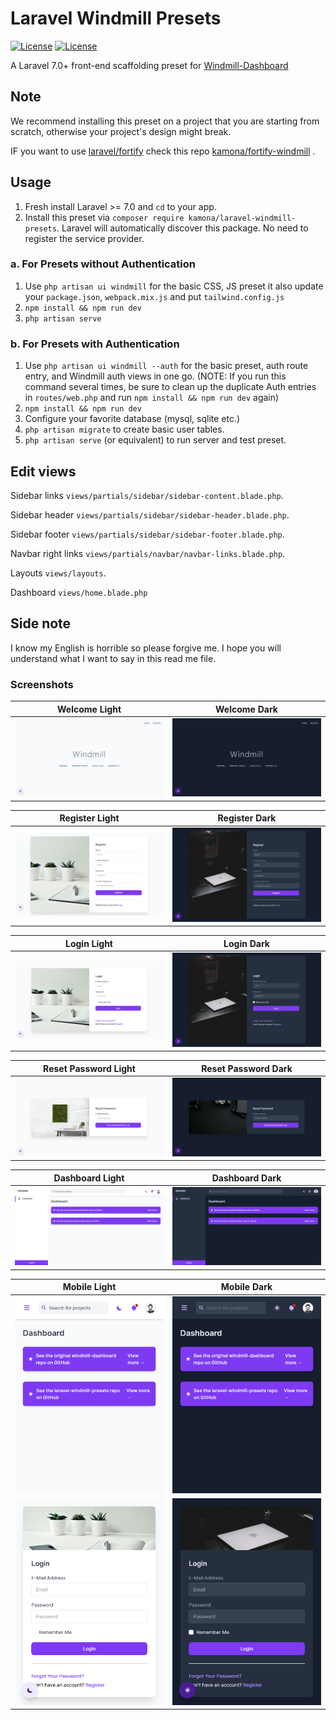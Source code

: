 # Laravel Windmill Presets

[![License](https://img.shields.io/github/license/Kamona-WD/laravel-windmill-presets)](https://github.com/Kamona-WD/laravel-windmill-presets/blob/master/LICENSE.md)
[![License](https://img.shields.io/github/release/Kamona-WD/laravel-windmill-presets)](https://github.com/Kamona-WD/laravel-windmill-presets/releases)

A Laravel 7.0+ front-end scaffolding preset for [Windmill-Dashboard](https://github.com/estevanmaito/windmill-dashboard)

## Note

We recommend installing this preset on a project that you are starting from scratch, otherwise your project's design might break.

IF you want to use [laravel/fortify](https://github.com/laravel/fortify) check this repo [kamona/fortify-windmill](https://github.com/Kamona-WD/fortify-windmill) .

## Usage

1. Fresh install Laravel >= 7.0 and `cd` to your app.
2. Install this preset via `composer require kamona/laravel-windmill-presets`. Laravel will automatically discover this package. No need to register the service provider.

### a. For Presets without Authentication

1. Use `php artisan ui windmill` for the basic CSS, JS preset it also update your `package.json`, `webpack.mix.js` and put `tailwind.config.js`
2. `npm install && npm run dev`
3. `php artisan serve`

### b. For Presets with Authentication

1. Use `php artisan ui windmill --auth` for the basic preset, auth route entry, and Windmill auth views in one go. (NOTE: If you run this command several times, be sure to clean up the duplicate Auth entries in `routes/web.php` and run `npm install && npm run dev` again)
2. `npm install && npm run dev`
3. Configure your favorite database (mysql, sqlite etc.)
4. `php artisan migrate` to create basic user tables.
5. `php artisan serve` (or equivalent) to run server and test preset.

## Edit views

Sidebar links `views/partials/sidebar/sidebar-content.blade.php`.

Sidebar header `views/partials/sidebar/sidebar-header.blade.php`.

Sidebar footer `views/partials/sidebar/sidebar-footer.blade.php`.

Navbar right links `views/partials/navbar/navbar-links.blade.php`.

Layouts `views/layouts`.

Dashboard `views/home.blade.php`

## Side note

I know my English is horrible so please forgive me. I hope you will understand what I want to say in this read me file.

### Screenshots

| Welcome Light                                | Welcome Dark                               |
| -------------------------------------------- | ------------------------------------------ |
| ![Welcome Light](/screens/welcome-light.png) | ![Welcome Dark](/screens/welcome-dark.png) |

| Register Light                                 | Register Dark                                |
| ---------------------------------------------- | -------------------------------------------- |
| ![Register Light](/screens/register-light.png) | ![Register Dark](/screens/register-dark.png) |

| Login Light                              | Login Dark                             |
| ---------------------------------------- | -------------------------------------- |
| ![Login Light](/screens/login-light.png) | ![Login Dark](/screens/login-dark.png) |

| Reset Password Light                                       | Reset Password Dark                                      |
| ---------------------------------------------------------- | -------------------------------------------------------- |
| ![Reset Password Light](/screens/password-email-light.png) | ![Reset Password Dark](/screens/password-email-dark.png) |

| Dashboard Light                                  | Dashboard Dark                                 |
| ------------------------------------------------ | ---------------------------------------------- |
| ![Dashboard Light](/screens/dashboard-light.png) | ![Dashboard Dark](/screens/dashboard-dark.png) |

| Mobile Light                                         | Mobile Dark                                        |
| ---------------------------------------------------- | -------------------------------------------------- |
| ![Mobile Light](/screens/dashboard-mobile-light.png) | ![Mobile Dark](/screens/dashboard-mobile-dark.png) |
| ![Mobile Light](/screens/login-light-mobile.png)     | ![Mobile Dark](/screens/login-dark-mobile.png)     |
